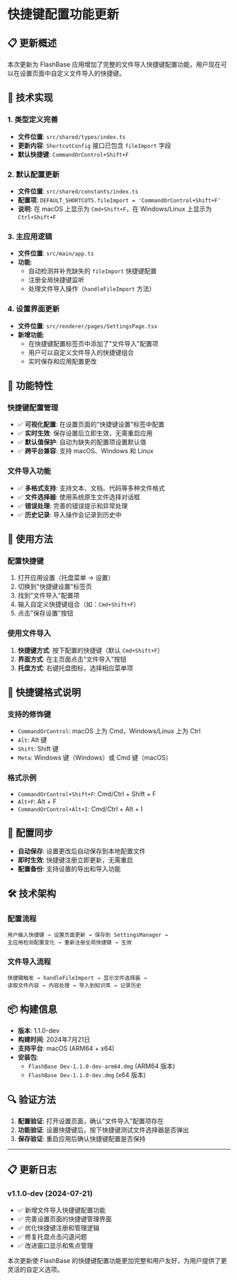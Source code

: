 # 快捷键配置功能更新

## 📋 更新概述

本次更新为 FlashBase 应用增加了完整的文件导入快捷键配置功能，用户现在可以在设置页面中自定义文件导入的快捷键。

## 🔧 技术实现

### 1. 类型定义完善
- **文件位置**: `src/shared/types/index.ts`
- **更新内容**: `ShortcutConfig` 接口已包含 `fileImport` 字段
- **默认快捷键**: `CommandOrControl+Shift+F`

### 2. 默认配置更新
- **文件位置**: `src/shared/constants/index.ts`
- **配置项**: `DEFAULT_SHORTCUTS.fileImport = 'CommandOrControl+Shift+F'`
- **说明**: 在 macOS 上显示为 `Cmd+Shift+F`，在 Windows/Linux 上显示为 `Ctrl+Shift+F`

### 3. 主应用逻辑
- **文件位置**: `src/main/app.ts`
- **功能**: 
  - 自动检测并补充缺失的 `fileImport` 快捷键配置
  - 注册全局快捷键监听
  - 处理文件导入操作（`handleFileImport` 方法）

### 4. 设置界面更新
- **文件位置**: `src/renderer/pages/SettingsPage.tsx`
- **新增功能**:
  - 在快捷键配置标签页中添加了"文件导入"配置项
  - 用户可以自定义文件导入的快捷键组合
  - 实时保存和应用配置更改

## 🎯 功能特性

### 快捷键配置管理
- ✅ **可视化配置**: 在设置页面的"快捷键设置"标签中配置
- ✅ **实时生效**: 保存设置后立即生效，无需重启应用
- ✅ **默认值保护**: 自动为缺失的配置项设置默认值
- ✅ **跨平台兼容**: 支持 macOS、Windows 和 Linux

### 文件导入功能
- ✅ **多格式支持**: 支持文本、文档、代码等多种文件格式
- ✅ **文件选择器**: 使用系统原生文件选择对话框
- ✅ **错误处理**: 完善的错误提示和异常处理
- ✅ **历史记录**: 导入操作会记录到历史中

## 🚀 使用方法

### 配置快捷键
1. 打开应用设置（托盘菜单 → 设置）
2. 切换到"快捷键设置"标签页
3. 找到"文件导入"配置项
4. 输入自定义快捷键组合（如：`Cmd+Shift+F`）
5. 点击"保存设置"按钮

### 使用文件导入
1. **快捷键方式**: 按下配置的快捷键（默认 `Cmd+Shift+F`）
2. **界面方式**: 在主页面点击"文件导入"按钮
3. **托盘方式**: 右键托盘图标，选择相应菜单项

## 📝 快捷键格式说明

### 支持的修饰键
- `CommandOrControl`: macOS 上为 Cmd，Windows/Linux 上为 Ctrl
- `Alt`: Alt 键
- `Shift`: Shift 键
- `Meta`: Windows 键（Windows）或 Cmd 键（macOS）

### 格式示例
- `CommandOrControl+Shift+F`: Cmd/Ctrl + Shift + F
- `Alt+F`: Alt + F
- `CommandOrControl+Alt+I`: Cmd/Ctrl + Alt + I

## 🔄 配置同步

- **自动保存**: 设置更改后自动保存到本地配置文件
- **即时生效**: 快捷键注册立即更新，无需重启
- **配置备份**: 支持设置的导出和导入功能

## 🛠️ 技术架构

### 配置流程
```
用户输入快捷键 → 设置页面更新 → 保存到 SettingsManager → 
主应用检测配置变化 → 重新注册全局快捷键 → 生效
```

### 文件导入流程
```
快捷键触发 → handleFileImport → 显示文件选择器 → 
读取文件内容 → 内容处理 → 导入到知识库 → 记录历史
```

## 📦 构建信息

- **版本**: 1.1.0-dev
- **构建时间**: 2024年7月21日
- **支持平台**: macOS (ARM64 + x64)
- **安装包**: 
  - `FlashBase Dev-1.1.0-dev-arm64.dmg` (ARM64 版本)
  - `FlashBase Dev-1.1.0-dev.dmg` (x64 版本)

## 🔍 验证方法

1. **配置验证**: 打开设置页面，确认"文件导入"配置项存在
2. **功能验证**: 设置快捷键后，按下快捷键测试文件选择器是否弹出
3. **保存验证**: 重启应用后确认快捷键配置是否保持

---

## 📋 更新日志

### v1.1.0-dev (2024-07-21)
- ✅ 新增文件导入快捷键配置功能
- ✅ 完善设置页面的快捷键管理界面
- ✅ 优化快捷键注册和管理逻辑
- ✅ 修复托盘点击闪退问题
- ✅ 改进窗口显示和焦点管理

本次更新使 FlashBase 的快捷键配置功能更加完整和用户友好，为用户提供了更灵活的自定义选项。